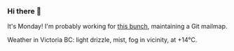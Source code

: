 ### Hi there :wave:

It's Monday! I'm probably working for [this bunch](https://github.com/kohofinancial), maintaining a Git mailmap.

Weather in Victoria BC: light drizzle, mist, fog in vicinity, at +14°C.

